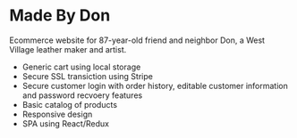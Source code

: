 # Made By Don
Ecommerce website for 87-year-old friend and neighbor Don, a West Village leather maker and artist.
- Generic cart using local storage
- Secure SSL transiction using Stripe
- Secure customer login with order history, editable customer information and password recvoery features
- Basic catalog of products
- Responsive design 
- SPA using React/Redux
